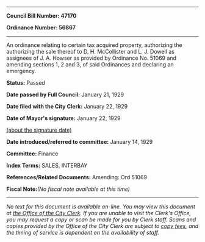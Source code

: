 

********

**Council Bill Number: 47170**
   
**Ordinance Number: 56867**
********

 An ordinance relating to certain tax acquired property, authorizing the authorizing the sale thereof to D. H. McCollister and L. J. Dowell as assignees of J. A. Howser as provided by Ordinance No. 51069 and amending sections 1, 2 and 3, of said Ordinances and declaring an emergency.

**Status:** Passed
   
**Date passed by Full Council:** January 21, 1929
   
**Date filed with the City Clerk:** January 22, 1929
   
**Date of Mayor's signature:** January 22, 1929
   
[(about the signature date)](/~public/approvaldate.htm)
   
   
   
**Date introduced/referred to committee:** January 14, 1929
   
**Committee:** Finance
   
   
**Index Terms:** SALES, INTERBAY

**References/Related Documents:** Amending: Ord 51069

**Fiscal Note:**_(No fiscal note available at this time)_
********

_No text for this document is available on-line. You may view this document at [the Office of the City Clerk](http://www.seattle.gov/leg/clerk/contactUs.htm). If you are unable to visit the Clerk's Office, you may request a copy or scan be made for you by Clerk staff. Scans and copies provided by the Office of the City Clerk are subject to [copy fees](http://clerk.seattle.gov/~public/clerkfees.htm), and the timing of service is dependent on the availability of staff._

